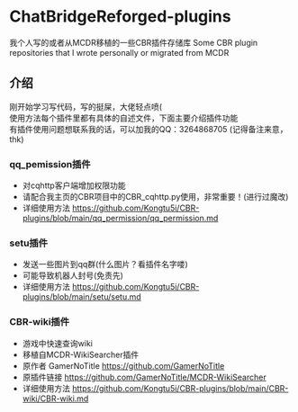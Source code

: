# ChatBridgeReforged-plugins
我个人写的或者从MCDR移植的一些CBR插件存储库
Some CBR plugin repositories that I wrote personally or migrated from MCDR

## 介绍
刚开始学习写代码，写的挺屎，大佬轻点喷(  
使用方法每个插件里都有具体的自述文件，下面主要介绍插件功能  
有插件使用问题想联系我的话，可以加我的QQ：3264868705 (记得备注来意，thk)  

### qq_pemission插件
- 对cqhttp客户端增加权限功能  
- 请配合我主页的CBR项目中的CBR_cqhttp.py使用，非常重要！(进行过魔改)  
- 详细使用方法 https://github.com/Kongtu5i/CBR-plugins/blob/main/qq_permission/qq_permission.md  

### setu插件
- 发送一些图片到qq群(什么图片？看插件名字喽)  
- 可能导致机器人封号(免责先)  
- 详细使用方法 https://github.com/Kongtu5i/CBR-plugins/blob/main/setu/setu.md  
### CBR-wiki插件
- 游戏中快速查询wiki  
- 移植自MCDR-WikiSearcher插件
- 原作者 GamerNoTitle https://github.com/GamerNoTitle
- 原插件链接 https://github.com/GamerNoTitle/MCDR-WikiSearcher
- 详细使用方法 https://github.com/Kongtu5i/CBR-plugins/blob/main/CBR-wiki/CBR-wiki.md  
